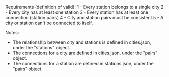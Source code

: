 Requirements (definition of valid):
1 - Every station belongs to a single city
2 - Every city has at least one station
3 - Every station has at least one connection (station pairs)
4 - City and station pairs must be consistent
5 - A city or station can't be connected to itself.

Notes:
* The relationship between city and stations is defined in cities.json, under the "stations" object.
* The connections for a city are defined in cities.json, under the "pairs" object.
* The connections for a station are defined in stations.json, under the "pairs" object.
